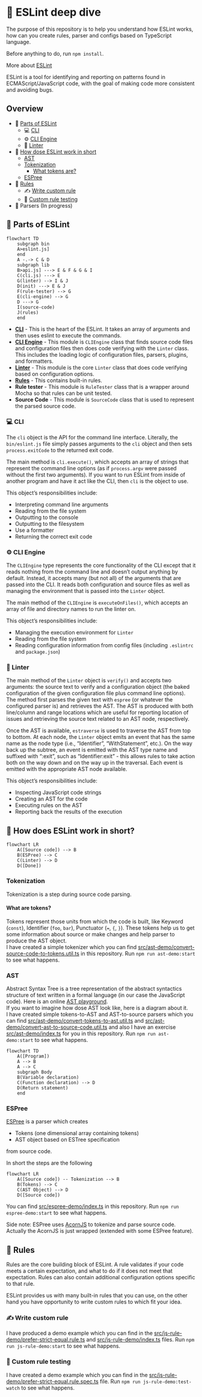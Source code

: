 # 📝 ESLint deep dive

The purpose of this repository is to help you understand how ESLint works, how can you create rules, parser and configs based on TypeScript language.

Before anything to do, run `npm install`.

More about [ESLint](https://eslint.org/)

ESLint is a tool for identifying and reporting on patterns found in ECMAScript/JavaScript code, with the goal of making
code more consistent and avoiding bugs.

## Overview

- 🧰 [Parts of ESLint](#-parts-of-eslint)
    - 💻 [CLI](#-cli)
    - ⚙️ [CLI Engine](#-cli-engine)
    - 🎉 [Linter](#-linter)
- 🔬 [How dose ESLint work in short](#-how-does-eslint-work-in-short)
    - [AST](#ast)
    - [Tokenization](#tokenization)
      - [What tokens are?](#what-are-tokens)
    - [ESPree](#espree)
- 🧾 [Rules](#-rules)
  - ✍️ [Write custom rule](#-write-custom-rule)
  - 🥇 [Custom rule testing](#-custom-rule-testing)
- 📌 Parsers (In progress)


## 🧰 Parts of ESLint

```mermaid
flowchart TD
    subgraph bin
    A>eslint.js]
    end
    A -.-> C & D
    subgraph lib
    B>api.js] ---> E & F & G & I
    C(cli.js) ---> E
    G(linter) --> I & J
    D(init) ---> E & J
    F(rule-tester) --> G
    E(cli-engine) --> G 
    D ---> G
    I(source-code)
    J(rules)
    end
```

- <b>[CLI](#-cli)</b> - This is the heart of the ESLint. It takes an array of arguments and then uses eslint to
  execute the commands.
- <b>[CLI Engine](#-cli-engine)</b> - This module is `CLIEngine` class that finds source code files and configuration
  files then does code verifying with the `Linter` class. This includes the loading logic of configuration files,
  parsers, plugins, and formatters.
- <b>[Linter](#-linter)</b> - This module is the core `Linter` class that does code verifying based on configuration
  options.
- <b>[Rules](#-rules)</b> - This contains built-in rules.
- <b>Rule tester</b> - This module is `RuleTester` class that is a wrapper around Mocha so that rules
  can be unit tested.
- <b>Source Code</b> - This module is `SourceCode` class that is used to represent the parsed source code.

### 💻 CLI

The `cli` object is the API for the command line interface. Literally, the `bin/eslint.js` file simply passes arguments
to the `cli` object and then sets `process.exitCode` to the returned exit code.

The main method is `cli.execute()`, which accepts an array of strings that represent the command line options (as
if `process.argv` were passed without the first two arguments). If you want to run ESLint from inside of another program
and have it act like the CLI, then `cli` is the object to use.

This object’s responsibilities include:

- Interpreting command line arguments
- Reading from the file system
- Outputting to the console
- Outputting to the filesystem
- Use a formatter
- Returning the correct exit code

### ⚙️ CLI Engine

The `CLIEngine` type represents the core functionality of the CLI except that it reads nothing from the command line and
doesn’t output anything by default. Instead, it accepts many (but not all) of the arguments that are passed into the
CLI. It reads both configuration and source files as well as managing the environment that is passed into the `Linter`
object.

The main method of the `CLIEngine` is `executeOnFiles()`, which accepts an array of file and directory names to run the
linter on.

This object’s responsibilities include:

- Managing the execution environment for `Linter`
- Reading from the file system
- Reading configuration information from config files (including `.eslintrc` and `package.json`)

### 🎉 Linter

The main method of the `Linter` object is `verify()` and accepts two arguments: the source text to verify and a
configuration object (the baked configuration of the given configuration file plus command line options). The method
first parses the given text with `espree` (or whatever the configured parser is) and retrieves the AST. The AST is
produced with both line/column and range locations which are useful for reporting location of issues and retrieving the
source text related to an AST node, respectively.

Once the AST is available, `estraverse` is used to traverse the AST from top to bottom. At each node, the `Linter`
object emits an event that has the same name as the node type (i.e., “Identifier”, “WithStatement”, etc.). On the way
back up the subtree, an event is emitted with the AST type name and suffixed with “:exit”, such as “Identifier:exit” -
this allows rules to take action both on the way down and on the way up in the traversal. Each event is emitted with the
appropriate AST node available.

This object’s responsibilities include:

- Inspecting JavaScript code strings
- Creating an AST for the code
- Executing rules on the AST
- Reporting back the results of the execution

## 🔬 How does ESLint work in short?

```mermaid
flowchart LR
    A([Source code]) --> B
    B(ESPree) --> C
    C(Linter) --> D
    D([Done])
```

### Tokenization
Tokenization is a step during source code parsing.

#### What are tokens?
Tokens represent those units from which the code is built, like Keyword (`const`), Identifier (`foo`, `bar`), Punctuator (`=`, `{`, `}`).
These tokens help us to get some information about source or make changes and help parser to produce the AST object.
<br />I have created a simple tokenizer which you can find [src/ast-demo/convert-source-code-to-tokens.util.ts](src/ast-demo/convert-source-code-to-tokens.util.ts) in this repository.
Run `npm run ast-demo:start` to see what happens.

### AST

Abstract Syntax Tree is a tree representation of the abstract syntactics structure of text written in a formal
language (in our case the JavaScript code). Here is an online [AST playground](https://astexplorer.net/).
<br />If you want to imagine how dose AST look like, here is a diagram about it.
<br />I have created simple tokens-to-AST and AST-to-source parsers which you can find [src/ast-demo/convert-tokens-to-ast.util.ts](src/ast-demo/convert-tokens-to-ast.util.ts) and [src/ast-demo/convert-ast-to-source-code.util.ts](src/ast-demo/convert-ast-to-source-code.util.ts) 
and also I have an exercise [src/ast-demo/index.ts](src/ast-demo/index.ts) for you in this repository. 
Run `npm run ast-demo:start` to see what happens.

```mermaid
flowchart TD
    A([Program])
    A --> B
    A --> C
    subgraph Body
    B(Variable declaration)
    C(Function declaration) --> D
    D(Return statement)
    end
```

### ESPree

[ESPree](https://github.com/eslint/espree) is a parser which creates 
- Tokens (one dimensional array containing tokens)
- AST object based on ESTree specification

from source code. 

In short the steps are the following
```mermaid
flowchart LR
    A([Source code]) -- Tokenization --> B
    B(Tokens) --> C
    C(AST Object) --> D
    D([Source code])
```

You can find [src/espree-demo/index.ts](src/espree-demo/index.ts) in this repository.
Run `npm run espree-demo:start` to see what happens.

Side note: ESPree uses [AcornJS](https://github.com/acornjs/acorn) to tokenize and parse source code. Actually the AcornJS is just wrapped (extended with some ESPree feature).

## 🧾 Rules

Rules are the core building block of ESLint. A rule validates if your code meets a certain expectation, and what to do
if it does not meet that expectation. Rules can also contain additional configuration options specific to that rule.

ESLint provides us with many built-in rules that you can use, on the other hand you have opportunity to write custom rules to which fit your idea.

### ✍️ Write custom rule
I have produced a demo example which you can find in the [src/js-rule-demo/prefer-strict-equal.rule.ts](src/js-rule-demo/prefer-strict-equal.rule.ts) and [src/js-rule-demo/index.ts](src/js-rule-demo/index.ts) files.
Run `npm run js-rule-demo:start` to see what happens.

### 🥇 Custom rule testing
I have created a demo example which you can find in the [src/js-rule-demo/prefer-strict-equal.rule.spec.ts](src/js-rule-demo/prefer-strict-equal.rule.spec.ts) file.
Run `npm run js-rule-demo:test-watch` to see what happens.

